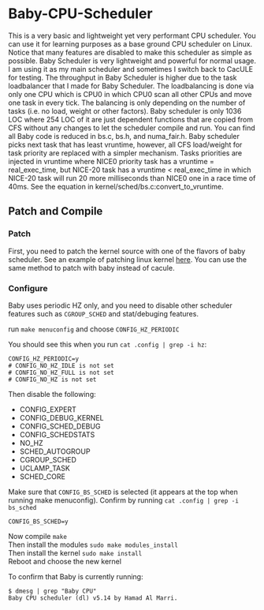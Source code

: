 # Baby-CPU-Scheduler

This is a very basic and lightweight yet very performant CPU scheduler.
You can use it for learning purposes as a base ground CPU scheduler on
Linux. Notice that many features are disabled to make this scheduler as
simple as possible. Baby Scheduler is very lightweight and powerful for
normal usage. I am using it as my main scheduler and sometimes I
switch back to CacULE for testing. The throughput in Baby Scheduler is
higher due to the task loadbalancer that I made for Baby Scheduler. The
loadbalancing is done via only one CPU which is CPU0 in which CPU0 scan
all other CPUs and move one task in every tick. The balancing is only
depending on the number of tasks (i.e. no load, weight or other factors).
Baby scheduler is only 1036 LOC where 254 LOC of it are just dependent
functions that are copied from CFS without any changes to let the
scheduler compile and run. You can find all Baby code is reduced in
bs.c, bs.h, and numa_fair.h. Baby scheduler picks next task that has
least vruntime, however, all CFS load/weight for task priority are
replaced with a simpler mechanism. Tasks priorities are injected in
vruntime where NICE0 priority task has a vruntime = real_exec_time,
but NICE-20 task has a vruntime < real_exec_time in which NICE-20 task
will run 20 more milliseconds than NICE0 one in a race time of 40ms.
See the equation in kernel/sched/bs.c:convert_to_vruntime.

## Patch and Compile
### Patch
First, you need to patch the kernel source with one of the flavors of baby scheduler. See an example of patching linux kernel [here](https://github.com/hamadmarri/cacule-cpu-scheduler#how-to-apply-the-patch). You can use the same method to patch with baby instead of cacule.

### Configure
Baby uses periodic HZ only, and you need to disable other scheduler features such as `CGROUP_SCHED` and stat/debuging features.

run `make menuconfig`
and choose `CONFIG_HZ_PERIODIC`

You should see this when you run `cat .config | grep -i hz`:

```
CONFIG_HZ_PERIODIC=y
# CONFIG_NO_HZ_IDLE is not set
# CONFIG_NO_HZ_FULL is not set
# CONFIG_NO_HZ is not set
```

Then disable the following:
* CONFIG_EXPERT
* CONFIG_DEBUG_KERNEL
* CONFIG_SCHED_DEBUG
* CONFIG_SCHEDSTATS
* NO_HZ
* SCHED_AUTOGROUP
* CGROUP_SCHED
* UCLAMP_TASK
* SCHED_CORE


Make sure that `CONFIG_BS_SCHED` is selected (it appears at the top when running make menuconfig).
Confirm by running `cat .config | grep -i bs_sched`
```
CONFIG_BS_SCHED=y
```

Now compile `make` \
Then install the modules `sudo make modules_install` \
Then install the kernel `sudo make install`\
Reboot and choose the new kernel

To confirm that Baby is currently running:
```
$ dmesg | grep "Baby CPU"
Baby CPU scheduler (dl) v5.14 by Hamad Al Marri.
```
